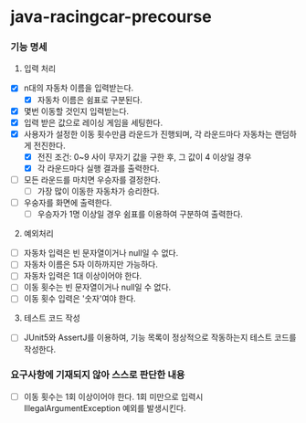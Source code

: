 # java-racingcar-precourse

### 기능 명세

1. 입력 처리

- [x] n대의 자동차 이름을 입력받는다.
    - [x] 자동차 이름은 쉼표로 구분된다.
- [x] 몇번 이동할 것인지 입력받는다.
- [x] 입력 받은 값으로 레이싱 게임을 세팅한다.
- [x] 사용자가 설정한 이동 횟수만큼 라운드가 진행되며, 각 라운드마다 자동차는 랜덤하게 전진한다.
    - [x] 전진 조건: 0~9 사이 무자기 값을 구한 후, 그 값이 4 이상일 경우
    - [x] 각 라운드마다 실행 결과를 출력한다.
- [ ] 모든 라운드를 마치면 우승자를 결정한다.
    - [ ] 가장 많이 이동한 자동차가 승리한다.
- [ ] 우숭자를 화면에 출력한다.
    - [ ] 우승자가 1명 이상일 경우 쉼표를 이용하여 구분하여 출력한다.

2. 예외처리

- [ ] 자동차 입력은 빈 문자열이거나 null일 수 없다.
- [ ] 자동차 이름은 5자 이하까지만 가능하다.
- [ ] 자동차 입력은 1대 이상이어야 한다.
- [ ] 이동 횟수는 빈 문자열이거나 null일 수 없다.
- [ ] 이동 횟수 입력은 '숫자'여야 한다.

3. 테스트 코드 작성

- [ ] JUnit5와 AssertJ를 이용하여, 기능 목록이 정상적으로 작동하는지 테스트 코드를 작성한다.

### 요구사항에 기재되지 않아 스스로 판단한 내용

- [ ] 이동 횟수는 1회 이상이어야 한다. 1회 미만으로 입력시 IllegalArgumentException 예외를 발생시킨다.